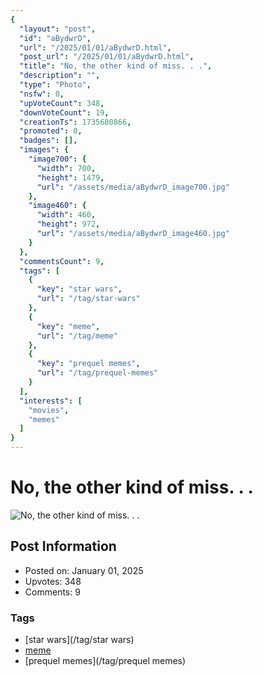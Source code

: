 ```yaml
---
{
  "layout": "post",
  "id": "aBydwrD",
  "url": "/2025/01/01/aBydwrD.html",
  "post_url": "/2025/01/01/aBydwrD.html",
  "title": "No, the other kind of miss. . .",
  "description": "",
  "type": "Photo",
  "nsfw": 0,
  "upVoteCount": 348,
  "downVoteCount": 19,
  "creationTs": 1735680866,
  "promoted": 0,
  "badges": [],
  "images": {
    "image700": {
      "width": 700,
      "height": 1479,
      "url": "/assets/media/aBydwrD_image700.jpg"
    },
    "image460": {
      "width": 460,
      "height": 972,
      "url": "/assets/media/aBydwrD_image460.jpg"
    }
  },
  "commentsCount": 9,
  "tags": [
    {
      "key": "star wars",
      "url": "/tag/star-wars"
    },
    {
      "key": "meme",
      "url": "/tag/meme"
    },
    {
      "key": "prequel memes",
      "url": "/tag/prequel-memes"
    }
  ],
  "interests": [
    "movies",
    "memes"
  ]
}
---
```


# No, the other kind of miss. . .

![No, the other kind of miss. . .](/assets/media/aBydwrD_image700.jpg)

## Post Information

- Posted on: January 01, 2025
- Upvotes: 348
- Comments: 9

### Tags

- [star wars](/tag/star wars)
- [meme](/tag/meme)
- [prequel memes](/tag/prequel memes)
